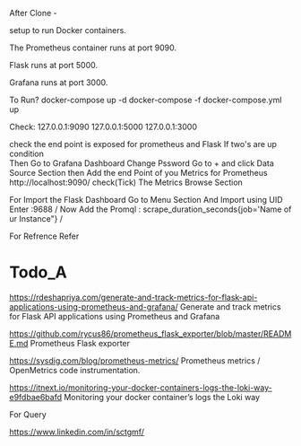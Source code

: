 After Clone -

setup to run Docker containers.

The Prometheus container runs at port 9090.

Flask runs at port 5000.

Grafana runs at port 3000.

To Run?
docker-compose up -d
docker-compose -f docker-compose.yml up

Check: 127.0.0.1:9090
       127.0.0.1:5000
       127.0.0.1:3000
       
       
check the end point is exposed for prometheus and Flask
If two's are up condition 
\
Then Go to Grafana Dashboard
Change Pssword
Go to + and click Data Source Section then Add the end Point of you Metrics for Prometheus http://localhost:9090/ check(Tick) The Metrics Browse Section

For Import the Flask Dashboard
Go to Menu Section And Import using UID Enter :9688
/
Now Add the Promql :
scrape_duration_seconds{job='Name of ur Instance"}
/







For Refrence Refer 

# Todo_A

https://rdeshapriya.com/generate-and-track-metrics-for-flask-api-applications-using-prometheus-and-grafana/
Generate and track metrics for Flask API applications using Prometheus and Grafana

https://github.com/rycus86/prometheus_flask_exporter/blob/master/README.md
Prometheus Flask exporter

https://sysdig.com/blog/prometheus-metrics/
Prometheus metrics / OpenMetrics code instrumentation.

https://itnext.io/monitoring-your-docker-containers-logs-the-loki-way-e9fdbae6bafd
Monitoring your docker container’s logs the Loki way


For Query 

https://www.linkedin.com/in/sctgmf/
